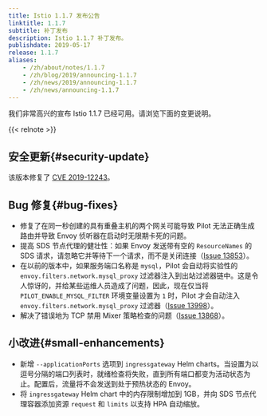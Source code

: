 ```yaml
---
title: Istio 1.1.7 发布公告
linktitle: 1.1.7
subtitle: 补丁发布
description: Istio 1.1.7 补丁发布。
publishdate: 2019-05-17
release: 1.1.7
aliases:
    - /zh/about/notes/1.1.7
    - /zh/blog/2019/announcing-1.1.7
    - /zh/news/2019/announcing-1.1.7
    - /zh/news/announcing-1.1.7
---
```


我们非常高兴的宣布 Istio 1.1.7 已经可用。请浏览下面的变更说明。

{{< relnote >}}

## 安全更新{#security-update}

该版本修复了 [CVE 2019-12243](/zh/news/security/istio-security-2019-001)。

## Bug 修复{#bug-fixes}

- 修复了在同一秒创建的具有重叠主机的两个网关可能导致 Pilot 无法正确生成路由并导致 Envoy 侦听器在启动时无限期卡死的问题。
- 提高 SDS 节点代理的健壮性：如果 Envoy 发送带有空的 `ResourceNames` 的 SDS 请求，请忽略它并等待下一个请求，而不是关闭连接（[Issue 13853](https://github.com/istio/istio/issues/13853)）。
- 在以前的版本中，如果服务端口名称是 `mysql`，Pilot 会自动将实验性的 `envoy.filters.network.mysql_proxy` 过滤器注入到出站过滤器链中。这是令人惊讶的，并给某些运维人员造成了问题，因此，现在仅当将 `PILOT_ENABLE_MYSQL_FILTER` 环境变量设置为 `1` 时，Pilot 才会自动注入 `envoy.filters.network.mysql_proxy` 过滤器（[Issue 13998](https://github.com/istio/istio/issues/13998)）。
- 解决了错误地为 TCP 禁用 Mixer 策略检查的问题（[Issue 13868](https://github.com/istio/istio/issues/13868)）。

## 小改进{#small-enhancements}

- 新增 `--applicationPorts` 选项到 `ingressgateway` Helm charts。当设置为以逗号分隔的端口列表时，就绪检查将失败，直到所有端口都变为活动状态为止。配置后，流量将不会发送到处于预热状态的 Envoy。
- 将 `ingressgateway` Helm chart 中的内存限制增加到 1GB，并向 SDS 节点代理容器添加资源 `request` 和 `limits` 以支持 HPA 自动缩放。
